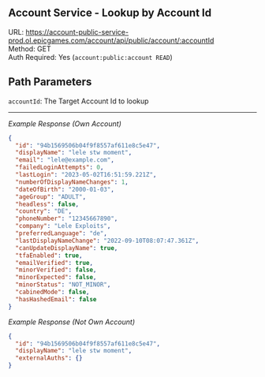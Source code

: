 ## Account Service - Lookup by Account Id

URL: https://account-public-service-prod.ol.epicgames.com/account/api/public/account/:accountId \
Method: GET \
Auth Required: Yes (`account:public:account READ`)

## Path Parameters

`accountId`: The Target Account Id to lookup

---

_Example Response (Own Account)_

```json
{
  "id": "94b1569506b04f9f8557af611e8c5e47",
  "displayName": "lele stw moment",
  "email": "lele@example.com",
  "failedLoginAttempts": 0,
  "lastLogin": "2023-05-02T16:51:59.221Z",
  "numberOfDisplayNameChanges": 1,
  "dateOfBirth": "2000-01-03",
  "ageGroup": "ADULT",
  "headless": false,
  "country": "DE",
  "phoneNumber": "12345667890",
  "company": "Lele Exploits",
  "preferredLanguage": "de",
  "lastDisplayNameChange": "2022-09-10T08:07:47.361Z",
  "canUpdateDisplayName": true,
  "tfaEnabled": true,
  "emailVerified": true,
  "minorVerified": false,
  "minorExpected": false,
  "minorStatus": "NOT_MINOR",
  "cabinedMode": false,
  "hasHashedEmail": false
}
```

_Example Response (Not Own Account)_

```json
{
  "id": "94b1569506b04f9f8557af611e8c5e47",
  "displayName": "lele stw moment",
  "externalAuths": {}
}
```
